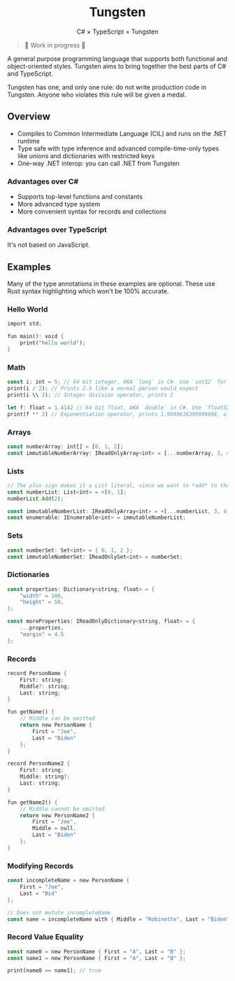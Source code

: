 <p align="center">
  <!--<img src="" alt="Tungsten logo" height="150" width="150">-->
  <h1 align="center">Tungsten</h1>
</p>
<p align="center">C# × TypeScript = Tungsten</p>

> 🚧 Work in progress 🚧

A general purpose programming language that supports both functional and
object-oriented styles. Tungsten aims to bring together the best parts of C# and
TypeScript.

Tungsten has one, and only one rule: do not write production code in Tungsten.
Anyone who violates this rule will be given a medal.

## Overview

- Compiles to Common Intermediate Language (CIL) and runs on the .NET runtime
- Type safe with type inference and advanced compile-time-only types like unions
  and dictionaries with restricted keys
- One-way .NET interop: you can call .NET from Tungsten

### Advantages over C#

- Supports top-level functions and constants
- More advanced type system
- More convenient syntax for records and collections

### Advantages over TypeScript

It's not based on JavaScript.

## Examples

Many of the type annotations in these examples are optional. These use Rust
syntax highlighting which won't be 100% accurate.

### Hello World

```rust
import std;

fun main(): void {
    print("hello world");
}
```

### Math

```rust
const i: int = 5; // 64 bit integer, AKA `long` in C#. Use `int32` for 32 bit
print(i / 2); // Prints 2.5 like a normal person would expect
print(i \\ 2); // Integer division operator, prints 2

let f: float = 1.4142 // 64 bit float, AKA `double` in C#. Use `float32` for 32 bit
print(f ** 2) // Exponentiation operator, prints 1.9999616399999998, always produces a float
```

### Arrays

```rust
const numberArray: int[] = [0, 1, 2];
const immutableNumberArray: IReadOnlyArray<int> = [...numberArray, 3, 4, 5];
```

### Lists

```rust
// The plus sign makes it a List literal, since we want to *add* to the collection
const numberList: List<int> = +[0, 1];
numberList.Add(2);

const immutableNumberList: IReadOnlyArray<int> = +[...numberList, 3, 4, 5];
const enumerable: IEnumerable<int> = immutableNumberList;
```

### Sets

```rust
const numberSet: Set<int> = { 0, 1, 2 };
const immutableNumberSet: IReadOnlySet<int> = numberSet;
```

### Dictionaries

```rust
const properties: Dictionary<string, float> = {
    "width" = 100,
    "height" = 50,
};

const moreProperties: IReadOnlyDictionary<string, float> = {
    ...properties,
    "margin" = 4.5
};
```

### Records

```rust
record PersonName {
    First: string;
    Middle?: string;
    Last: string;
}

fun getName() {
    // Middle can be omitted
    return new PersonName {
        First = "Joe",
        Last = "Biden"
    };
}

record PersonName2 {
    First: string;
    Middle: string?;
    Last: string;
}

fun getName2() {
    // Middle cannot be omitted
    return new PersonName2 {
        First = "Joe",
        Middle = null,
        Last = "Biden"
    };
}
```

### Modifying Records

```rust
const incompleteName = new PersonName {
    First = "Joe",
    Last = "Bid"
};

// Does not mutate incompleteName
const name = incompleteName with { Middle = "Robinette", Last = "Biden" };
```

### Record Value Equality

```rust
const name0 = new PersonName { First = "A", Last = "B" };
const name1 = new PersonName { First = "A", Last = "B" };

print(name0 == name1); // true
```
